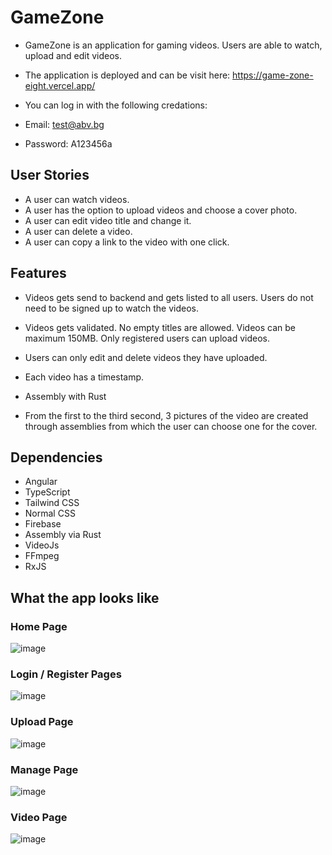 # GameZone

 - GameZone is an application for gaming videos. Users are able to watch, upload and edit videos.
 
 - The application is deployed and can be visit here: https://game-zone-eight.vercel.app/
 
 - You can log in with the following credations:
 
  - Email: test@abv.bg
  - Password: A123456a

## User Stories

 - A user can watch videos.
 - A user has the option to upload videos and choose a cover photo.
 - A user can edit video title and change it.
 - A user can delete a video.
 - A user can copy a link to the video with one click.
  
  
## Features

 - Videos gets send to backend and gets listed to all users. Users do not need to be signed up to watch the videos.
 - Videos gets validated. No empty titles are allowed. Videos can be maximum 150MB. Only registered users can upload videos.
 - Users can only edit and delete videos they have uploaded.
 - Each video has a timestamp.

- Assembly with Rust

 - From the first to the third second, 3 pictures of the video are created through assemblies from which the user can choose one for the cover.
 
## Dependencies
 
 - Angular
 - TypeScript
 - Tailwind CSS
 - Normal CSS
 - Firebase
 - Assembly via Rust
 - VideoJs
 - FFmpeg
 - RxJS
 
 ## What the app looks like
 
 ### Home Page
 
 ![image](https://user-images.githubusercontent.com/118213841/209012361-639737af-d12f-43e8-8596-4369001a65fe.png)
 
  ### Login / Register Pages
  
  ![image](https://user-images.githubusercontent.com/118213841/209012630-0c11d218-5992-4df8-809a-c19d77159785.png)
  
  ### Upload Page
  
  ![image](https://user-images.githubusercontent.com/118213841/209012765-c11f61c4-0025-463f-bd07-45fc526086e7.png)
  
   ### Manage Page
   
   ![image](https://user-images.githubusercontent.com/118213841/209012836-0f420dd5-0ee1-485f-9f61-4bf3e0716e75.png)
   
   ### Video Page
   
   ![image](https://user-images.githubusercontent.com/118213841/209012909-0dd793d8-5697-442b-80fe-f1c2bc893634.png)






